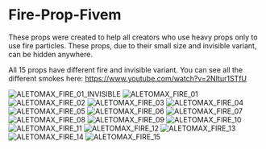 # Fire-Prop-Fivem
These props were created to help all creators who use heavy props only to use fire particles.
These props, due to their small size and invisible variant, can be hidden anywhere.

All 15 props have different fire and invisible variant.
You can see all the different smokes here: 
https://www.youtube.com/watch?v=2NItur1STfU

![ALETOMAX_FIRE_01_INVISIBLE](https://github.com/aletomax2000/Fire-Prop-Fivem/assets/35933361/f8b93ce4-2d34-4b87-88a0-eddee5d5404d)
![ALETOMAX_FIRE_01](https://github.com/aletomax2000/Fire-Prop-Fivem/assets/35933361/289e633c-8f7d-4758-a83c-95afb109c6ce)
![ALETOMAX_FIRE_02](https://github.com/aletomax2000/Fire-Prop-Fivem/assets/35933361/a7d5b6f5-f2c8-49b9-a3f8-6c731b2c8a34)
![ALETOMAX_FIRE_03](https://github.com/aletomax2000/Fire-Prop-Fivem/assets/35933361/0855b34a-73ca-4ee7-b3bf-8c2bc5e85b98)
![ALETOMAX_FIRE_04](https://github.com/aletomax2000/Fire-Prop-Fivem/assets/35933361/6903b5c3-6404-4a5b-96c6-5c208d9e8d2d)
![ALETOMAX_FIRE_05](https://github.com/aletomax2000/Fire-Prop-Fivem/assets/35933361/47be97b0-0545-42db-8021-b2c2a2df593a)
![ALETOMAX_FIRE_06](https://github.com/aletomax2000/Fire-Prop-Fivem/assets/35933361/95978f9e-22d0-4173-b0f7-ce7c5960f804)
![ALETOMAX_FIRE_07](https://github.com/aletomax2000/Fire-Prop-Fivem/assets/35933361/eefbd812-d99f-4705-bd12-bb68c80ab1f3)
![ALETOMAX_FIRE_08](https://github.com/aletomax2000/Fire-Prop-Fivem/assets/35933361/29dd7e82-fe9a-4209-abaa-d1ce75fa3522)
![ALETOMAX_FIRE_09](https://github.com/aletomax2000/Fire-Prop-Fivem/assets/35933361/4c9f3498-0efe-41a8-8fa4-20ec6d77a317)
![ALETOMAX_FIRE_10](https://github.com/aletomax2000/Fire-Prop-Fivem/assets/35933361/ecc48019-7f18-4348-93a1-160efff7d7a0)
![ALETOMAX_FIRE_11](https://github.com/aletomax2000/Fire-Prop-Fivem/assets/35933361/d4b9669e-af27-4912-8479-722e5bdc01c5)
![ALETOMAX_FIRE_12](https://github.com/aletomax2000/Fire-Prop-Fivem/assets/35933361/4ef84485-f099-4231-b011-2c1eeb7e1faf)
![ALETOMAX_FIRE_13](https://github.com/aletomax2000/Fire-Prop-Fivem/assets/35933361/78609577-ec7d-4f79-a705-da1ede503f8f)
![ALETOMAX_FIRE_14](https://github.com/aletomax2000/Fire-Prop-Fivem/assets/35933361/448685ea-6a7f-427f-8d01-5d3f36cf8ae0)
![ALETOMAX_FIRE_15](https://github.com/aletomax2000/Fire-Prop-Fivem/assets/35933361/b8ed2b20-5992-4762-b1f0-6fcc870b4456)
